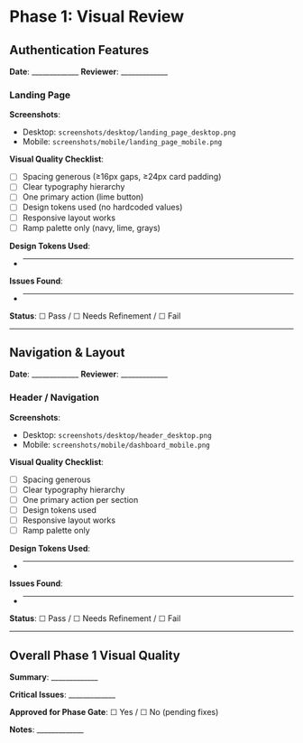 # Phase 1: Visual Review

## Authentication Features

**Date**: _____________
**Reviewer**: _____________

### Landing Page

**Screenshots**:
- Desktop: `screenshots/desktop/landing_page_desktop.png`
- Mobile: `screenshots/mobile/landing_page_mobile.png`

**Visual Quality Checklist**:
- [ ] Spacing generous (≥16px gaps, ≥24px card padding)
- [ ] Clear typography hierarchy
- [ ] One primary action (lime button)
- [ ] Design tokens used (no hardcoded values)
- [ ] Responsive layout works
- [ ] Ramp palette only (navy, lime, grays)

**Design Tokens Used**:
- _____________

**Issues Found**:
- _____________

**Status**: ☐ Pass / ☐ Needs Refinement / ☐ Fail

---

## Navigation & Layout

**Date**: _____________
**Reviewer**: _____________

### Header / Navigation

**Screenshots**:
- Desktop: `screenshots/desktop/header_desktop.png`
- Mobile: `screenshots/mobile/dashboard_mobile.png`

**Visual Quality Checklist**:
- [ ] Spacing generous
- [ ] Clear typography hierarchy
- [ ] One primary action per section
- [ ] Design tokens used
- [ ] Responsive layout works
- [ ] Ramp palette only

**Design Tokens Used**:
- _____________

**Issues Found**:
- _____________

**Status**: ☐ Pass / ☐ Needs Refinement / ☐ Fail

---

## Overall Phase 1 Visual Quality

**Summary**: _____________

**Critical Issues**: _____________

**Approved for Phase Gate**: ☐ Yes / ☐ No (pending fixes)

**Notes**: _____________